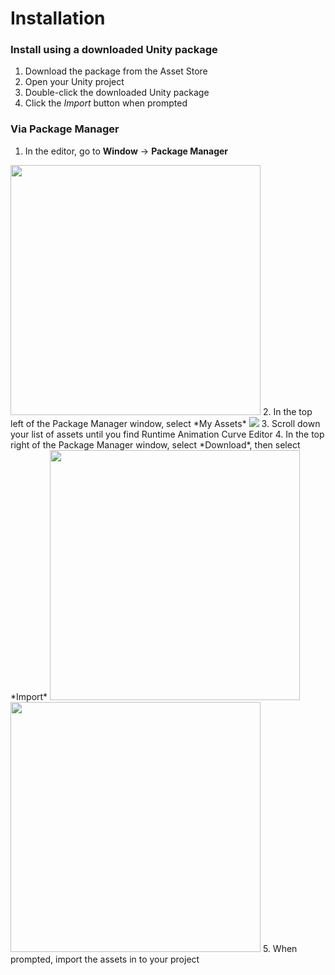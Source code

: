 # Installation

### Install using a downloaded Unity package
1. Download the package from the Asset Store
2. Open your Unity project
3. Double-click the downloaded Unity package
4. Click the *Import* button when prompted

### Via Package Manager
1. In the editor, go to **Window** -> **Package Manager**
<img src="https://i.gyazo.com/aebecb9943745e848f02f8dda75ed96c.png" width="400"/>
2. In the top left of the Package Manager window, select *My Assets*
<img src="https://i.gyazo.com/30ea19143db78b188df4b2b41c67e1c9.png"/>
3. Scroll down your list of assets until you find Runtime Animation Curve Editor
4. In the top right of the Package Manager window, select *Download*, then select *Import*
<img src="https://i.gyazo.com/cb1695bbb5b5860e16b073ea063fbfdd.png" width="400"/>
<img src="https://i.gyazo.com/017d9ad8279da2d29f9937d3e539f53a.png" width="400"/>
5. When prompted, import the assets in to your project